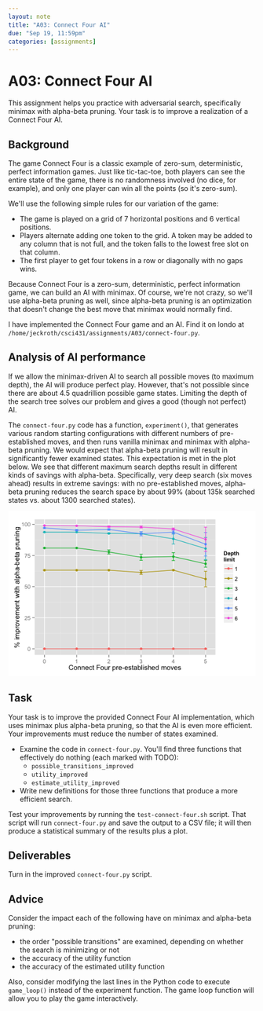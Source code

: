 ```yaml
---
layout: note
title: "A03: Connect Four AI"
due: "Sep 19, 11:59pm"
categories: [assignments]
---
```


# A03: Connect Four AI

This assignment helps you practice with adversarial search, specifically minimax with alpha-beta pruning. Your task is to improve a realization of a Connect Four AI.

## Background

The game Connect Four is a classic example of zero-sum, deterministic, perfect information games. Just like tic-tac-toe, both players can see the entire state of the game, there is no randomness involved (no dice, for example), and only one player can win all the points (so it's zero-sum).

We'll use the following simple rules for our variation of the game:

- The game is played on a grid of 7 horizontal positions and 6 vertical positions.
- Players alternate adding one token to the grid. A token may be added to any column that is not full, and the token falls to the lowest free slot on that column.
- The first player to get four tokens in a row or diagonally with no gaps wins.

Because Connect Four is a zero-sum, deterministic, perfect information game, we can build an AI with minimax. Of course, we're not crazy, so we'll use alpha-beta pruning as well, since alpha-beta pruning is an optimization that doesn't change the best move that minimax would normally find.

I have implemented the Connect Four game and an AI. Find it on londo at `/home/jeckroth/csci431/assignments/A03/connect-four.py`.

## Analysis of AI performance

If we allow the minimax-driven AI to search all possible moves (to maximum depth), the AI will produce perfect play. However, that's not possible since there are about 4.5 quadrillion possible game states. Limiting the depth of the search tree solves our problem and gives a good (though not perfect) AI.

The `connect-four.py` code has a function, `experiment()`, that generates various random starting configurations with different numbers of pre-established moves, and then runs vanilla minimax and minimax with alpha-beta pruning. We would expect that alpha-beta pruning will result in significantly fewer examined states. This expectation is met in the plot below. We see that different maximum search depths result in different kinds of savings with alpha-beta. Specifically, very deep search (six moves ahead) results in extreme savings: with no pre-established moves, alpha-beta pruning reduces the search space by about 99% (about 135k searched states vs. about 1300 searched states).

![Connect Four alpha-beta pruning on/off](/images/connect-four-ab-depth-experiment.png)

## Task

Your task is to improve the provided Connect Four AI implementation, which uses minimax plus alpha-beta pruning, so that the AI is even more efficient. Your improvements must reduce the number of states examined.

- Examine the code in `connect-four.py`. You'll find three functions that effectively do nothing (each marked with TODO):
  - `possible_transitions_improved`
  - `utility_improved`
  - `estimate_utility_improved`
- Write new definitions for those three functions that produce a more efficient search.

Test your improvements by running the `test-connect-four.sh` script. That script will run `connect-four.py` and save the output to a CSV file; it will then produce a statistical summary of the results plus a plot.

## Deliverables

Turn in the improved `connect-four.py` script.

## Advice

Consider the impact each of the following have on minimax and alpha-beta pruning:

- the order "possible transitions" are examined, depending on whether the search is minimizing or not
- the accuracy of the utility function
- the accuracy of the estimated utility function

Also, consider modifying the last lines in the Python code to execute `game_loop()` instead of the experiment function. The game loop function will allow you to play the game interactively.

